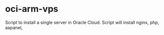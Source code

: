 # oci-arm-vps
Script to install  a single server in Oracle Cloud. Script will install nginx, php, aapanel, 
